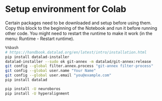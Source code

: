 # Setup environment for Colab

Certain packages need to be downloaded and setup before using them.
Copy this block to the beginning of the Notebook and run it before running other code.
You might need to restart the runtime to make it work (in the menu: Runtime - Restart runtime).

```bash
%%bash
# https://handbook.datalad.org/en/latest/intro/installation.html
pip install datalad-installer
datalad-installer --sudo ok git-annex -m datalad/git-annex:release
git config --global filter.annex.process "git-annex filter-process"
git config --global user.name "Your Name"
git config --global user.email "you@example.com"
pip install datalad

pip install -U neuroboros
pip install -U hyperalignment
```